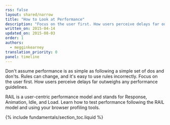 ```yaml
---
rss: false
layout: shared/narrow
title: "How to Look at Performance"
description: "Focus on the user first. How users perceive delays far outweighs any performance guidelines."
written_on: 2015-04-14
updated_on: 2015-08-03
order: 1
authors:
  - megginkearney
translation_priority: 0
panel: timeline
---
```


<p class="intro">
  Don't assume performance is as simple as following a simple set of dos and don'ts. Rules can change, and it's easy to use rules incorrectly. Focus on the user first. How users perceive delays far outweighs any performance guidelines.
</p>

RAIL is a user-centric performance model and stands for Response, Animation, Idle, and Load. Learn how to test performance following the RAIL model and using your browser profiling tools.

{% include fundamentals/section_toc.liquid %}
